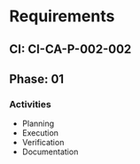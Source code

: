 # Requirements

## CI: CI-CA-P-002-002
## Phase: 01

### Activities
- Planning
- Execution
- Verification
- Documentation

